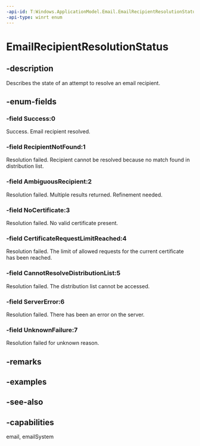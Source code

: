 ```yaml
---
-api-id: T:Windows.ApplicationModel.Email.EmailRecipientResolutionStatus
-api-type: winrt enum
---
```


<!-- Enumeration syntax
public enum Windows.ApplicationModel.Email.EmailRecipientResolutionStatus : int
-->

# EmailRecipientResolutionStatus

## -description
Describes the state of an attempt to resolve an email recipient.

## -enum-fields
### -field Success:0
Success. Email recipient resolved.

### -field RecipientNotFound:1
Resolution failed. Recipient cannot be resolved because no match found in distribution list.

### -field AmbiguousRecipient:2
Resolution failed. Multiple results returned. Refinement needed.

### -field NoCertificate:3
Resolution failed. No valid certificate present.

### -field CertificateRequestLimitReached:4
Resolution failed. The limit of allowed requests for the current certificate has been reached.

### -field CannotResolveDistributionList:5
Resolution failed. The distribution list cannot be accessed.

### -field ServerError:6
Resolution failed. There has been an error on the server.

### -field UnknownFailure:7
Resolution failed for unknown reason.


## -remarks

## -examples

## -see-also
## -capabilities
email, emailSystem
